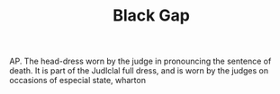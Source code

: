 ---
title: Black Gap
letter: B
permalink: "/definitions/black-gap.html"
body: AP. The head-dress worn by the judge in pronouncing the sentence of death. It
  is part of the Judlclal full dress, and is worn by the judges on occasions of especial
  state, wharton
published_at: '2018-07-07'
source: Black's Law Dictionary
layout: post
---